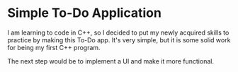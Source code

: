 # Simple To-Do Application

I am learning to code in C++, so I decided to put my newly acquired skills to practice by making this To-Do app.
It's very simple, but it is some solid work for being my first C++ program. 

The next step would be to implement a UI and make it more functional.
